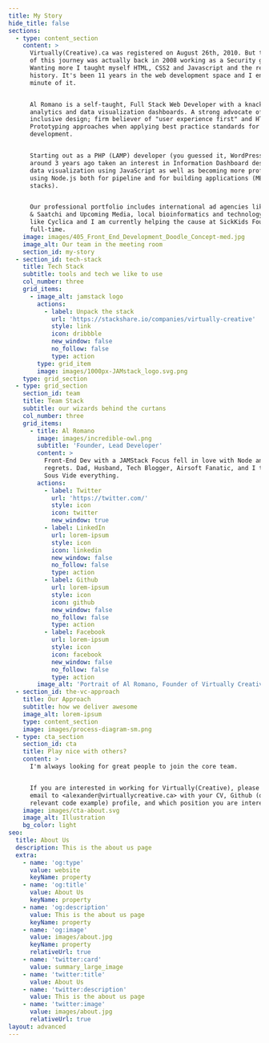 ```yaml
---
title: My Story
hide_title: false
sections:
  - type: content_section
    content: >
      Virtually(Creative).ca was registered on August 26th, 2010. But the start
      of this journey was actually back in 2008 working as a Security guard.
      Wanting more I taught myself HTML, CSS2 and Javascript and the rest, is
      history. It's been 11 years in the web development space and I enjoy every
      minute of it.


      Al Romano is a self-taught, Full Stack Web Developer with a knack for web
      analytics and data visualization dashboards. A strong advocate of
      inclusive design; firm believer of "user experience first" and HTML First
      Prototyping approaches when applying best practice standards for web
      development.


      Starting out as a PHP (LAMP) developer (you guessed it, WordPress...) but
      around 3 years ago taken an interest in Information Dashboard design and
      data visualization using JavaScript as well as becoming more proficient
      using Node.js both for pipeline and for building applications (MExN & JAM
      stacks).


      Our professional portfolio includes international ad agencies like Saatchi
      & Saatchi and Upcoming Media, local bioinformatics and technology startups
      like Cyclica and I am currently helping the cause at SickKids Foundation
      full-time.
    image: images/405_Front_End_Development_Doodle_Concept-med.jpg
    image_alt: Our team in the meeting room
    section_id: my-story
  - section_id: tech-stack
    title: Tech Stack
    subtitle: tools and tech we like to use
    col_number: three
    grid_items:
      - image_alt: jamstack logo
        actions:
          - label: Unpack the stack
            url: 'https://stackshare.io/companies/virtually-creative'
            style: link
            icon: dribbble
            new_window: false
            no_follow: false
            type: action
        type: grid_item
        image: images/1000px-JAMstack_logo.svg.png
    type: grid_section
  - type: grid_section
    section_id: team
    title: Team Stack
    subtitle: our wizards behind the curtans
    col_number: three
    grid_items:
      - title: Al Romano
        image: images/incredible-owl.png
        subtitle: 'Founder, Lead Developer'
        content: >
          Front-End Dev with a JAMStack Focus fell in love with Node and have no
          regrets. Dad, Husband, Tech Blogger, Airsoft Fanatic, and I try to
          Sous Vide everything.
        actions:
          - label: Twitter
            url: 'https://twitter.com/'
            style: icon
            icon: twitter
            new_window: true
          - label: LinkedIn
            url: lorem-ipsum
            style: icon
            icon: linkedin
            new_window: false
            no_follow: false
            type: action
          - label: Github
            url: lorem-ipsum
            style: icon
            icon: github
            new_window: false
            no_follow: false
            type: action
          - label: Facebook
            url: lorem-ipsum
            style: icon
            icon: facebook
            new_window: false
            no_follow: false
            type: action
        image_alt: 'Portrait of Al Romano, Founder of Virtually Creative'
  - section_id: the-vc-approach
    title: Our Approach
    subtitle: how we deliver awesome
    image_alt: lorem-ipsum
    type: content_section
    image: images/process-diagram-sm.png
  - type: cta_section
    section_id: cta
    title: Play nice with others?
    content: >
      I'm always looking for great people to join the core team. 


      If you are interested in working for Virtually(Creative), please send an
      email to <alexander@virtuallycreative.ca> with your CV, Github (or
      relevant code example) profile, and which position you are interested in.
    image: images/cta-about.svg
    image_alt: Illustration
    bg_color: light
seo:
  title: About Us
  description: This is the about us page
  extra:
    - name: 'og:type'
      value: website
      keyName: property
    - name: 'og:title'
      value: About Us
      keyName: property
    - name: 'og:description'
      value: This is the about us page
      keyName: property
    - name: 'og:image'
      value: images/about.jpg
      keyName: property
      relativeUrl: true
    - name: 'twitter:card'
      value: summary_large_image
    - name: 'twitter:title'
      value: About Us
    - name: 'twitter:description'
      value: This is the about us page
    - name: 'twitter:image'
      value: images/about.jpg
      relativeUrl: true
layout: advanced
---
```

